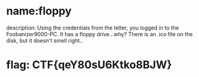 # name:floppy
description: Using the credentials from the letter, you logged in to the Foobanizer9000-PC. It has a floppy drive...why? There is an .ico file on the disk, but it doesn't smell right..

# flag: CTF{qeY80sU6Ktko8BJW}